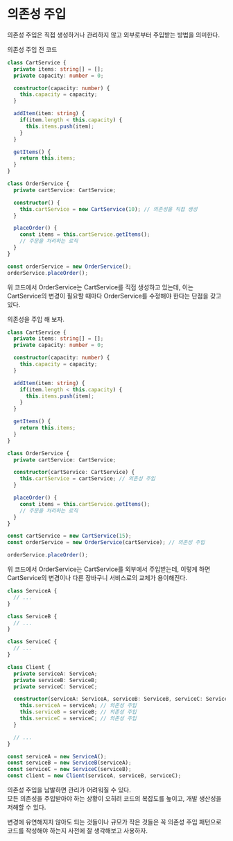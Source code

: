 # 의존성 주입
의존성 주입은 직접 생성하거나 관리하지 않고 외부로부터 주입받는 방법을 의미한다.  

의존성 주입 전 코드

```ts
class CartService {
  private items: string[] = [];
  private capacity: number = 0;

  constructor(capacity: number) {
    this.capacity = capacity;
  }

  addItem(item: string) {
    if(item.length < this.capacity) {
      this.items.push(item);
    }
  }

  getItems() {
    return this.items;
  }
}

class OrderService {
  private cartService: CartService;

  constructor() {
    this.cartService = new CartService(10); // 의존성을 직접 생성
  }

  placeOrder() {
    const items = this.cartService.getItems();
    // 주문을 처리하는 로직
  }
}

const orderService = new OrderService();
orderService.placeOrder();
```

위 코드에서 OrderService는 CartService를 직접 생성하고 있는데, 이는 CartService의 변경이 필요할 때마다 OrderService를 수정해야 한다는 단점을 갖고 있다.  

의존성을 주입 해 보자.  

```ts
class CartService {
  private items: string[] = [];
  private capacity: number = 0;

  constructor(capacity: number) {
    this.capacity = capacity;
  }

  addItem(item: string) {
    if(item.length < this.capacity) {
      this.items.push(item);
    }
  }

  getItems() {
    return this.items;
  }
}

class OrderService {
  private cartService: CartService;

  constructor(cartService: CartService) {
    this.cartService = cartService; // 의존성 주입
  }

  placeOrder() {
    const items = this.cartService.getItems();
    // 주문을 처리하는 로직
  }
}

const cartService = new CartService(15);
const orderService = new OrderService(cartService); // 의존성 주입

orderService.placeOrder();
```
위 코드에서 OrderService는 CartService를 외부에서 주입받는데, 이렇게 하면 CartService의 변경이나 다른 장바구니 서비스로의 교체가 용이해진다.  

```ts
class ServiceA {
  // ...
}

class ServiceB {
  // ...
}

class ServiceC {
  // ...
}

class Client {
  private serviceA: ServiceA;
  private serviceB: ServiceB;
  private serviceC: ServiceC;

  constructor(serviceA: ServiceA, serviceB: ServiceB, serviceC: ServiceC) {
    this.serviceA = serviceA; // 의존성 주입
    this.serviceB = serviceB; // 의존성 주입
    this.serviceC = serviceC; // 의존성 주입
  }

  // ...
}

const serviceA = new ServiceA();
const serviceB = new ServiceB(serviceA);
const serviceC = new ServiceC(serviceB);
const client = new Client(serviceA, serviceB, serviceC);
```
의존성 주입을 남발하면 관리가 어려워질 수 있다.  
모든 의존성을 주입받아야 하는 상황이 오히려 코드의 복잡도를 높이고, 개발 생산성을 저해할 수 있다.

변경에 유연해지지 않아도 되는 것들이나 규모가 작은 것들은 꼭 의존성 주입 패턴으로 코드를 작성해야 하는지 사전에 잘 생각해보고 사용하자.
